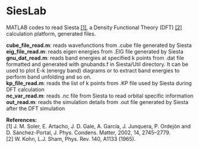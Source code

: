 # SiesLab
MATLAB codes to read Siesta [[1]](#1), a Density Functional Theory (DFT) [[2]](#2) calculation platform, generated files.

**cube_file_read.m**: reads wavefunctions from .cube file generated by Siesta  
**eig_file_read.m**: reads eigen energies from .EIG file generated by Siesta  
**gnu_dat_read.m**: reads band energies at specified k points from .dat file formatted and generated with gnubands.f in Siesta/Util directory. It can be used to plot E-k (energy band) diagrams or to extract band energies to perform band unfolding and so on.  
**kp_file_read.m**: reads the list of k points from .KP file used by Siesta during DFT calculation  
**nc_var_read.m**: reads .nc file from Siesta to read orbital specific information  
**out_read.m**: reads the simulation details from .out file generated by Siesta after the DFT simulation  

**References:**  
<a id="1">[1]</a> J. M. Soler, E. Artacho, J. D. Gale, A. García, J. Junquera, P. Ordejón and D. Sánchez-Portal, J. Phys. Condens. Matter, 2002, 14, 2745–2779.  
<a id="2">[2]</a> W. Kohn, L.J. Sham, Phys. Rev. 140, A1133 (1965).  
